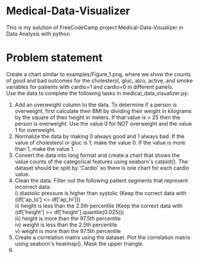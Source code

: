 # Medical-Data-Visualizer
This is my solution of FreeCodeCamp project Medical-Data-Visualizer in Data Analysis with python

# Problem statement  
Create a chart similar to examples/Figure_1.png, where we show the counts of good and bad outcomes for the cholesterol, gluc, alco, active, and smoke variables for patients with cardio=1 and cardio=0 in different panels.  
Use the data to complete the following tasks in medical_data_visualizer.py:  
1) Add an overweight column to the data. To determine if a person is overweight, first calculate their BMI by dividing their weight in kilograms by the square of their height in meters. If that value is > 25 then the person is overweight. Use the value 0 for NOT overweight and the value 1 for overweight.  
2) Normalize the data by making 0 always good and 1 always bad. If the value of cholesterol or gluc is 1, make the value 0. If the value is more than 1, make the value 1.  
3) Convert the data into long format and create a chart that shows the value counts of the categorical features using seaborn's catplot(). The dataset should be split by 'Cardio' so there is one chart for each cardio value.  
4) Clean the data. Filter out the following patient segments that represent incorrect data:  
     i) diastolic pressure is higher than systolic (Keep the correct data with (df['ap_lo'] <= df['ap_hi']))   
     ii) height is less than the 2.5th percentile (Keep the correct data with (df['height'] >= df['height'].quantile(0.025)))  
     iii) height is more than the 97.5th percentile  
     iv) weight is less than the 2.5th percentile  
     v) weight is more than the 97.5th percentile   
5) Create a correlation matrix using the dataset. Plot the correlation matrix using seaborn's heatmap(). Mask the upper triangle.  
6) 
